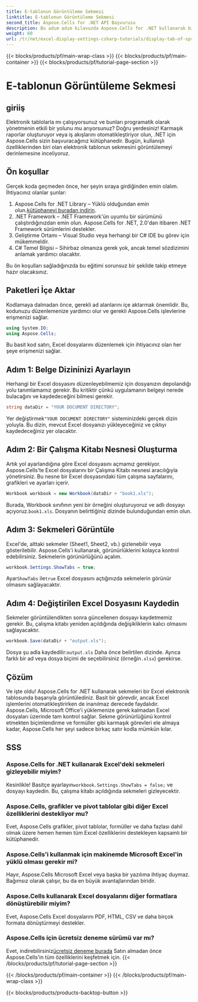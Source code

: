 ```yaml
---
title: E-tablonun Görüntüleme Sekmesi
linktitle: E-tablonun Görüntüleme Sekmesi
second_title: Aspose.Cells for .NET API Başvurusu
description: Bu adım adım kılavuzda Aspose.Cells for .NET kullanarak bir elektronik tablonun sekmesinin nasıl görüntüleneceğini öğrenin. C# ile Excel otomasyonunda kolaylıkla ustalaşın.
weight: 60
url: /tr/net/excel-display-settings-csharp-tutorials/display-tab-of-spreadsheet/
---
```


{{< blocks/products/pf/main-wrap-class >}}
{{< blocks/products/pf/main-container >}}
{{< blocks/products/pf/tutorial-page-section >}}

# E-tablonun Görüntüleme Sekmesi

## giriiş

Elektronik tablolarla mı çalışıyorsunuz ve bunları programatik olarak yönetmenin etkili bir yolunu mu arıyorsunuz? Doğru yerdesiniz! Karmaşık raporlar oluşturuyor veya iş akışlarını otomatikleştiriyor olun, .NET için Aspose.Cells sizin başvuracağınız kütüphanedir. Bugün, kullanışlı özelliklerinden biri olan elektronik tablonun sekmesini görüntülemeyi derinlemesine inceliyoruz.

## Ön koşullar

Gerçek koda geçmeden önce, her şeyin sıraya girdiğinden emin olalım. İhtiyacınız olanlar şunlar:

1.  Aspose.Cells for .NET Library – Yüklü olduğundan emin olun.[kütüphaneyi buradan indirin](https://releases.aspose.com/cells/net/).
2. .NET Framework – .NET Framework'ün uyumlu bir sürümünü çalıştırdığınızdan emin olun. Aspose.Cells for .NET, 2.0'dan itibaren .NET Framework sürümlerini destekler.
3. Geliştirme Ortamı – Visual Studio veya herhangi bir C# IDE bu görev için mükemmeldir.
4. C# Temel Bilgisi – Sihirbaz olmanıza gerek yok, ancak temel sözdizimini anlamak yardımcı olacaktır.

Bu ön koşulları sağladığınızda bu eğitimi sorunsuz bir şekilde takip etmeye hazır olacaksınız.

## Paketleri İçe Aktar

Kodlamaya dalmadan önce, gerekli ad alanlarını içe aktarmak önemlidir. Bu, kodunuzu düzenlemenize yardımcı olur ve gerekli Aspose.Cells işlevlerine erişmenizi sağlar.

```csharp
using System.IO;
using Aspose.Cells;
```

Bu basit kod satırı, Excel dosyalarını düzenlemek için ihtiyacınız olan her şeye erişmenizi sağlar.

## Adım 1: Belge Dizininizi Ayarlayın

Herhangi bir Excel dosyasını düzenleyebilmemiz için dosyanızın depolandığı yolu tanımlamamız gerekir. Bu kritiktir çünkü uygulamanın belgeyi nerede bulacağını ve kaydedeceğini bilmesi gerekir.

```csharp
string dataDir = "YOUR DOCUMENT DIRECTORY";
```

 Yer değiştirmek`"YOUR DOCUMENT DIRECTORY"` sisteminizdeki gerçek dizin yoluyla. Bu dizin, mevcut Excel dosyanızı yükleyeceğiniz ve çıktıyı kaydedeceğiniz yer olacaktır.

## Adım 2: Bir Çalışma Kitabı Nesnesi Oluşturma

Artık yol ayarlandığına göre Excel dosyasını açmamız gerekiyor. Aspose.Cells'te Excel dosyalarını bir Çalışma Kitabı nesnesi aracılığıyla yönetirsiniz. Bu nesne bir Excel dosyasındaki tüm çalışma sayfalarını, grafikleri ve ayarları içerir.

```csharp
Workbook workbook = new Workbook(dataDir + "book1.xls");
```

 Burada, Workbook sınıfının yeni bir örneğini oluşturuyoruz ve adlı dosyayı açıyoruz.`book1.xls`. Dosyanın belirttiğiniz dizinde bulunduğundan emin olun.

## Adım 3: Sekmeleri Görüntüle

Excel'de, alttaki sekmeler (Sheet1, Sheet2, vb.) gizlenebilir veya gösterilebilir. Aspose.Cells'i kullanarak, görünürlüklerini kolayca kontrol edebilirsiniz. Sekmelerin görünürlüğünü açalım.

```csharp
workbook.Settings.ShowTabs = true;
```

 Ayar`ShowTabs` ile`true` Excel dosyasını açtığınızda sekmelerin görünür olmasını sağlayacaktır.

## Adım 4: Değiştirilen Excel Dosyasını Kaydedin

Sekmeler görüntülendikten sonra güncellenen dosyayı kaydetmemiz gerekir. Bu, çalışma kitabı yeniden açıldığında değişikliklerin kalıcı olmasını sağlayacaktır.

```csharp
workbook.Save(dataDir + "output.xls");
```

 Dosya şu adla kaydedilir:`output.xls` Daha önce belirtilen dizinde. Ayrıca farklı bir ad veya dosya biçimi de seçebilirsiniz (örneğin`.xlsx`) gerekirse.

## Çözüm

Ve işte oldu! Aspose.Cells for .NET kullanarak sekmeleri bir Excel elektronik tablosunda başarıyla görüntülediniz. Basit bir görevdir, ancak Excel işlemlerini otomatikleştirirken de inanılmaz derecede faydalıdır. Aspose.Cells, Microsoft Office'i yüklemenize gerek kalmadan Excel dosyaları üzerinde tam kontrol sağlar. Sekme görünürlüğünü kontrol etmekten biçimlendirme ve formüller gibi karmaşık görevleri ele almaya kadar, Aspose.Cells her şeyi sadece birkaç satır kodla mümkün kılar.

## SSS

### Aspose.Cells for .NET kullanarak Excel'deki sekmeleri gizleyebilir miyim?
 Kesinlikle! Basitçe ayarlayın`workbook.Settings.ShowTabs = false;` ve dosyayı kaydedin. Bu, çalışma kitabı açıldığında sekmeleri gizleyecektir.

### Aspose.Cells, grafikler ve pivot tablolar gibi diğer Excel özelliklerini destekliyor mu?
Evet, Aspose.Cells grafikler, pivot tablolar, formüller ve daha fazlası dahil olmak üzere hemen hemen tüm Excel özelliklerini destekleyen kapsamlı bir kütüphanedir.

### Aspose.Cells'i kullanmak için makinemde Microsoft Excel'in yüklü olması gerekir mi?
Hayır, Aspose.Cells Microsoft Excel veya başka bir yazılıma ihtiyaç duymaz. Bağımsız olarak çalışır, bu da en büyük avantajlarından biridir.

### Aspose.Cells kullanarak Excel dosyalarını diğer formatlara dönüştürebilir miyim?
Evet, Aspose.Cells Excel dosyalarını PDF, HTML, CSV ve daha birçok formata dönüştürmeyi destekler.

### Aspose.Cells için ücretsiz deneme sürümü var mı?
 Evet, indirebilirsiniz[ücretsiz deneme burada](https://releases.aspose.com/) Satın almadan önce Aspose.Cells'in tüm özelliklerini keşfetmek için.
{{< /blocks/products/pf/tutorial-page-section >}}

{{< /blocks/products/pf/main-container >}}
{{< /blocks/products/pf/main-wrap-class >}}

{{< blocks/products/products-backtop-button >}}
